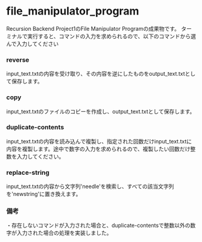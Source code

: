# file_manipulator_program

Recursion Backend Project1のFile Manipulator Programの成果物です。
ターミナルで実行すると、コマンドの入力を求められるので、以下のコマンドから選んで入力してください

### reverse
input_text.txtの内容を受け取り、その内容を逆にしたものをoutput_text.txtとして保存します。</br>
### copy
input_text.txtのファイルのコピーを作成し、output_text.txtとして保存します。</br>
### duplicate-contents
input_text.txtの内容を読み込んで複製し、指定された回数だけinput_text.txtに内容を複製します。途中で数字の入力を求められるので、複製したい回数だけ整数を入力してください。</br>
### replace-string
input_text.txtの内容から文字列'needle'を検索し、すべての該当文字列を'newstring'に置き換えます。</br>





### 備考
・存在しないコマンドが入力された場合と、duplicate-contentsで整数以外の数字が入力された場合の処理を実装しました。
